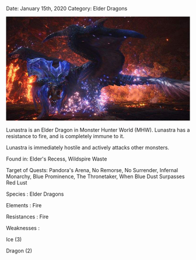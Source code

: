 Date: January 15th, 2020
Category: Elder Dragons

![alt](images/Lunastra.png)

Lunastra is an Elder Dragon in Monster Hunter World (MHW).
Lunastra has a resistance to fire, and is completely immune to it.

Lunastra is immediately hostile and actively attacks other monsters.

Found in: Elder's Recess, Wildspire Waste

Target of Quests: Pandora's Arena, No Remorse, No Surrender, 
Infernal Monarchy, Blue Prominence, The Thronetaker, When Blue Dust Surpasses Red Lust

Species : Elder Dragons

Elements : Fire

Resistances : Fire

Weaknesses :

Ice (3)

Dragon (2)
